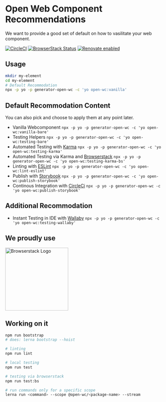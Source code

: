 # Open Web Component Recommendations

We want to provide a good set of default on how to vasilitate your web component.

[![CircleCI](https://circleci.com/gh/open-wc/open-wc.svg?style=shield)](https://circleci.com/gh/open-wc/open-wc)
[![BrowserStack Status](https://www.browserstack.com/automate/badge.svg?badge_key=M2UrSFVRang2OWNuZXlWSlhVc3FUVlJtTDkxMnp6eGFDb2pNakl4bGxnbz0tLUE5RjhCU0NUT1ZWa0NuQ3MySFFWWnc9PQ==--86f7fac07cdbd01dd2b26ae84dc6c8ca49e45b50)](https://www.browserstack.com/automate/public-build/M2UrSFVRang2OWNuZXlWSlhVc3FUVlJtTDkxMnp6eGFDb2pNakl4bGxnbz0tLUE5RjhCU0NUT1ZWa0NuQ3MySFFWWnc9PQ==--86f7fac07cdbd01dd2b26ae84dc6c8ca49e45b50)
[![Renovate enabled](https://img.shields.io/badge/renovate-enabled-brightgreen.svg)](https://renovatebot.com/)

## Usage
```bash
mkdir my-element
cd my-element
# Default Recommodation
npx -p yo -p generator-open-wc -c 'yo open-wc:vanilla'
```

## Default Recommodation Content

You can also pick and choose to apply them at any point later.

- Vanilla Webcomponent `npx -p yo -p generator-open-wc -c 'yo open-wc:vanilla-bare'`
- Testing Helpers `npx -p yo -p generator-open-wc -c 'yo open-wc:testing-bare'`
- Automated Testing with [Karma](https://karma-runner.github.io/) `npx -p yo -p generator-open-wc -c 'yo open-wc:testing-karma'`
- Automated Testing via Karma and [Browserstack](https://www.browserstack.com/) `npx -p yo -p generator-open-wc -c 'yo open-wc:testing-karma-bs'`
- Linting with [ESLint](https://eslint.org/) `npx -p yo -p generator-open-wc -c 'yo open-wc:lint-eslint'`
- Publish with [Storybook](https://storybook.js.org/) `npx -p yo -p generator-open-wc -c 'yo open-wc:publish-storybook'`
- Continous Integration with [CircleCi](https://circleci.com/) `npx -p yo -p generator-open-wc -c 'yo open-wc:publish-storybook'`

## Additional Recommodation

- Instant Testing in IDE with [Wallaby](https://wallabyjs.com/) `npx -p yo -p generator-open-wc -c 'yo open-wc:testing-wallaby'`


## We proudly use
<a href="http://browserstack.com/" style="border: none;"><img src="https://github.com/open-wc/open-wc/blob/master/assets/images/Browserstack-logo.svg" width="200" alt="Browserstack Logo" /></a>

## Working on it

```bash
npm run bootstrap
# does: lerna bootstrap --hoist

# linting
npm run lint

# local testing
npm run test

# testing via browserstack
npm run test:bs

# run commands only for a specific scope
lerna run <command> --scope @open-wc/<package-name> --stream
```
